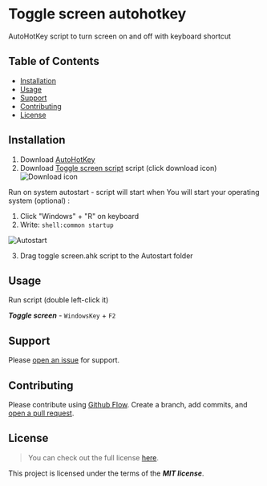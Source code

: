 # Toggle screen autohotkey

AutoHotKey script to turn screen on and off with keyboard shortcut

## Table of Contents

- [Installation](#installation)
- [Usage](#usage)
- [Support](#support)
- [Contributing](#contributing)
- [License](#license)

## Installation

1. Download [AutoHotKey](https://www.autohotkey.com/)
2. Download [Toggle screen script](https://github.com/ArturTkaczuk/toggle-screen-autohotkey/blob/main/toggle%20screen.ahk) script (click download icon)  
![Download icon](https://github.com/ArturTkaczuk/toggle-screen-autohotkey/assets/87656238/e027faf0-5736-43b5-9649-392fcd7dca8a)

Run on system autostart - script will start when You will start your operating system (optional) :

1. Click "Windows" + "R" on keyboard
2. Write: `shell:common startup`


![Autostart](https://user-images.githubusercontent.com/87656238/175783449-e15d7430-b2b4-44d3-a0ae-91c694d8d942.jpg)

3. Drag toggle screen.ahk script to the Autostart folder

## Usage

Run script (double left-click it)

***Toggle screen*** - `WindowsKey` + `F2`

## Support

Please [open an issue](https://github.com/ArturTkaczuk/toggle-screen-autohotkey/issues) for support.

## Contributing

Please contribute using [Github Flow](https://guides.github.com/introduction/flow/). Create a branch, add commits, and [open a pull request](https://github.com/ArturTkaczuk/toggle-screen-autohotkey/compare).

## License
>You can check out the full license [here](https://github.com/ArturTkaczuk/toggle-screen-autohotkey/blob/main/LICENSE).

This project is licensed under the terms of the ***MIT license***.
